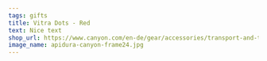 ```yaml
---
tags: gifts
title: Vitra Dots - Red
text: Nice text
shop_url: https://www.canyon.com/en-de/gear/accessories/transport-and-travel/bikepacking-and-bikebags/apidura-x-canyon-frame-pack/9101490.html?dwvar_9101490_pv_farbe=BK
image_name: apidura-canyon-frame24.jpg
---
```

